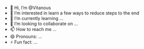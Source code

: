 - 👋 Hi, I’m @Vitanous
- 👀 I’m interested in learn a few ways to reduce steps to the end
- 🌱 I’m currently learning ...
- 💞️ I’m looking to collaborate on ...
- 📫 How to reach me ...
- 😄 Pronouns: ...
- ⚡ Fun fact: ...

<!---
Vitanous/Vitanous is a ✨ special ✨ repository because its `README.md` (this file) appears on your GitHub profile.
You can click the Preview link to take a look at your changes.
--->
